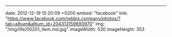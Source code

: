 ---
date: 2012-12-19 15:20:09 +0200
embed: "facebook"
link: "https://www.facebook.com/rebbix.company/photos/?tab=album&album_id=204313159693970"
img: "/img/life/00201_item.md.jpg"
imageWidth: 530
imageHeight: 353
